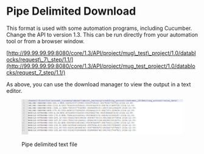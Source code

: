 # Pipe Delimited Download

This format is used with some automation programs, including Cucumber.  Change the API to version 1.3.  This can be run directly from your automation tool or from a browser window.

&#x20;[http://99.99.99.99:8080/core/1.3/API/project/mug\_test\_project/1.0/datablocks/request\_7\_step/1.1/](http://99.99.99.99:8080/core/1.3/API/project/mug_test_project/1.0/datablocks/request_7_step/1.1/)

&#x20;As above, you can use the download manager to view the output in a text editor.

&#x20;

<figure><img src="../../../../../../.gitbook/assets/image (22) (1) (1) (1) (1).png" alt=""><figcaption><p>Pipe delimited text file</p></figcaption></figure>
